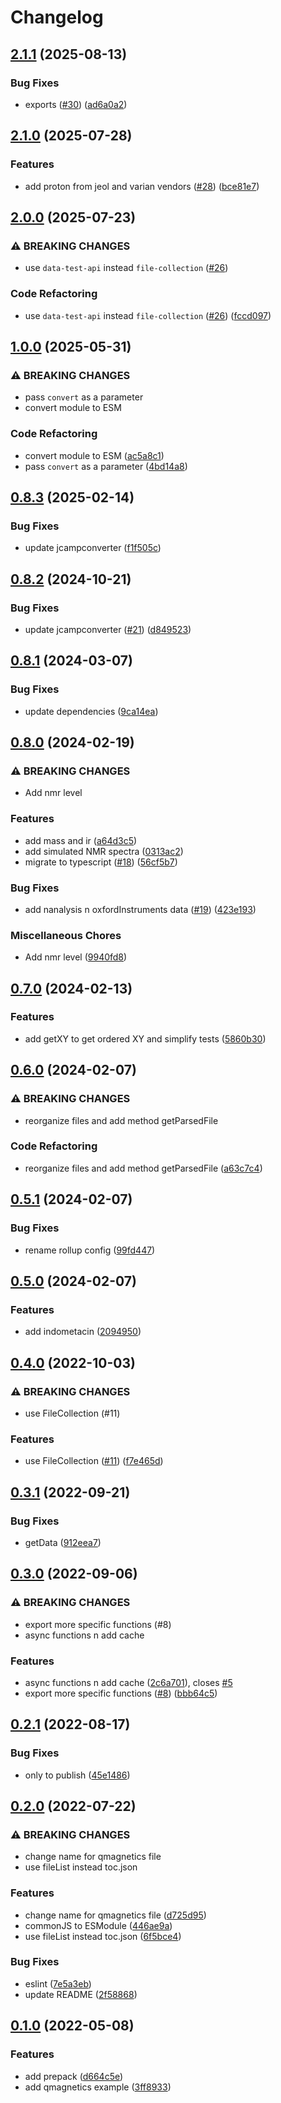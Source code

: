 # Changelog

## [2.1.1](https://github.com/cheminfo/jcamp-data-test/compare/v2.1.0...v2.1.1) (2025-08-13)


### Bug Fixes

* exports ([#30](https://github.com/cheminfo/jcamp-data-test/issues/30)) ([ad6a0a2](https://github.com/cheminfo/jcamp-data-test/commit/ad6a0a2dcca976ae7a11653eb3794a6e0e5a4482))

## [2.1.0](https://github.com/cheminfo/jcamp-data-test/compare/v2.0.0...v2.1.0) (2025-07-28)


### Features

* add proton from jeol and varian vendors ([#28](https://github.com/cheminfo/jcamp-data-test/issues/28)) ([bce81e7](https://github.com/cheminfo/jcamp-data-test/commit/bce81e78036b5b0d948fa9eebb4de39a7f7483f2))

## [2.0.0](https://github.com/cheminfo/jcamp-data-test/compare/v1.0.0...v2.0.0) (2025-07-23)


### ⚠ BREAKING CHANGES

* use `data-test-api` instead `file-collection` ([#26](https://github.com/cheminfo/jcamp-data-test/issues/26))

### Code Refactoring

* use `data-test-api` instead `file-collection` ([#26](https://github.com/cheminfo/jcamp-data-test/issues/26)) ([fccd097](https://github.com/cheminfo/jcamp-data-test/commit/fccd09719c1a590498e73b36b42f4bce14c9bb92))

## [1.0.0](https://github.com/cheminfo/jcamp-data-test/compare/v0.8.3...v1.0.0) (2025-05-31)


### ⚠ BREAKING CHANGES

* pass `convert` as a parameter
* convert module to ESM

### Code Refactoring

* convert module to ESM ([ac5a8c1](https://github.com/cheminfo/jcamp-data-test/commit/ac5a8c1833fa33c21e7d02eb7ad339de54f76429))
* pass `convert` as a parameter ([4bd14a8](https://github.com/cheminfo/jcamp-data-test/commit/4bd14a8d89ff03b23ad3e9e5d257e29b337d340c))

## [0.8.3](https://github.com/cheminfo/jcamp-data-test/compare/v0.8.2...v0.8.3) (2025-02-14)


### Bug Fixes

* update jcampconverter ([f1f505c](https://github.com/cheminfo/jcamp-data-test/commit/f1f505c189fa76af19bb9658be27f78ad1e1ab69))

## [0.8.2](https://github.com/cheminfo/jcamp-data-test/compare/v0.8.1...v0.8.2) (2024-10-21)


### Bug Fixes

* update jcampconverter ([#21](https://github.com/cheminfo/jcamp-data-test/issues/21)) ([d849523](https://github.com/cheminfo/jcamp-data-test/commit/d8495237bb0eb572c98eb4e43fe190d076f03e77))

## [0.8.1](https://github.com/cheminfo/jcamp-data-test/compare/v0.8.0...v0.8.1) (2024-03-07)


### Bug Fixes

* update dependencies ([9ca14ea](https://github.com/cheminfo/jcamp-data-test/commit/9ca14ea32a281e86f63572b49a961a51277a559d))

## [0.8.0](https://github.com/cheminfo/jcamp-data-test/compare/v0.7.0...v0.8.0) (2024-02-19)


### ⚠ BREAKING CHANGES

* Add nmr level

### Features

* add mass and ir ([a64d3c5](https://github.com/cheminfo/jcamp-data-test/commit/a64d3c515d32be188282218e06cabf37f5b91a4a))
* add simulated NMR spectra ([0313ac2](https://github.com/cheminfo/jcamp-data-test/commit/0313ac23cfe3f1c94539ef60121a636ce9c90e15))
* migrate to typescript ([#18](https://github.com/cheminfo/jcamp-data-test/issues/18)) ([56cf5b7](https://github.com/cheminfo/jcamp-data-test/commit/56cf5b7e9b673865c63989f9a259630310feb7c0))


### Bug Fixes

* add nanalysis n oxfordInstruments data ([#19](https://github.com/cheminfo/jcamp-data-test/issues/19)) ([423e193](https://github.com/cheminfo/jcamp-data-test/commit/423e193e3a64ade8a899153a17782e1ae980c2e4))


### Miscellaneous Chores

* Add nmr level ([9940fd8](https://github.com/cheminfo/jcamp-data-test/commit/9940fd8fd7459532076394c2929e54f92754e9dc))

## [0.7.0](https://github.com/cheminfo/jcamp-data-test/compare/v0.6.0...v0.7.0) (2024-02-13)


### Features

* add getXY to get ordered XY and simplify tests ([5860b30](https://github.com/cheminfo/jcamp-data-test/commit/5860b300cb19afc86023eeaa249261de90701fdf))

## [0.6.0](https://github.com/cheminfo/jcamp-data-test/compare/v0.5.1...v0.6.0) (2024-02-07)


### ⚠ BREAKING CHANGES

* reorganize files and add method getParsedFile

### Code Refactoring

* reorganize files and add method getParsedFile ([a63c7c4](https://github.com/cheminfo/jcamp-data-test/commit/a63c7c4182c52084baa5e747b154ae7d7b7a1fc8))

## [0.5.1](https://github.com/cheminfo/jcamp-data-test/compare/v0.5.0...v0.5.1) (2024-02-07)


### Bug Fixes

* rename rollup config ([99fd447](https://github.com/cheminfo/jcamp-data-test/commit/99fd447956fedad599c00c6e1749806dcfe27bab))

## [0.5.0](https://github.com/cheminfo/jcamp-data-test/compare/v0.4.0...v0.5.0) (2024-02-07)


### Features

* add indometacin ([2094950](https://github.com/cheminfo/jcamp-data-test/commit/2094950e0cb4438fdd2bba322408178e65fda79f))

## [0.4.0](https://github.com/cheminfo/jcamp-data-test/compare/v0.3.1...v0.4.0) (2022-10-03)


### ⚠ BREAKING CHANGES

* use FileCollection (#11)

### Features

* use FileCollection ([#11](https://github.com/cheminfo/jcamp-data-test/issues/11)) ([f7e465d](https://github.com/cheminfo/jcamp-data-test/commit/f7e465d9b528c0c40a19d444527271aaa1668218))

## [0.3.1](https://github.com/cheminfo/jcamp-data-test/compare/v0.3.0...v0.3.1) (2022-09-21)


### Bug Fixes

* getData ([912eea7](https://github.com/cheminfo/jcamp-data-test/commit/912eea782905cfb69e415641948da9a9b8e35ae8))

## [0.3.0](https://github.com/cheminfo/jcamp-data-test/compare/v0.2.1...v0.3.0) (2022-09-06)


### ⚠ BREAKING CHANGES

* export more specific functions (#8)
* async functions n add cache

### Features

* async functions n add cache ([2c6a701](https://github.com/cheminfo/jcamp-data-test/commit/2c6a701ee9fca5ac4285c6ce238b54747b5d1980)), closes [#5](https://github.com/cheminfo/jcamp-data-test/issues/5)
* export more specific functions ([#8](https://github.com/cheminfo/jcamp-data-test/issues/8)) ([bbb64c5](https://github.com/cheminfo/jcamp-data-test/commit/bbb64c5cfb9e50899b1b236cb47ea75ef8a5f1a6))

## [0.2.1](https://github.com/cheminfo/jcamp-data-test/compare/v0.2.0...v0.2.1) (2022-08-17)


### Bug Fixes

* only to publish ([45e1486](https://github.com/cheminfo/jcamp-data-test/commit/45e14868d6d75e8e3d82ea7bc553cf85aa9cccaf))

## [0.2.0](https://github.com/cheminfo/jcamp-data-test/compare/v0.1.0...v0.2.0) (2022-07-22)


### ⚠ BREAKING CHANGES

* change name for qmagnetics file
* use fileList instead toc.json

### Features

* change name for qmagnetics file ([d725d95](https://github.com/cheminfo/jcamp-data-test/commit/d725d956c7d9585a0f7ac80293ea2ab9bd2f4fb3))
* commonJS to ESModule ([446ae9a](https://github.com/cheminfo/jcamp-data-test/commit/446ae9ae345e33d5d575ddec1708ccbf8e0a121e))
* use fileList instead toc.json ([6f5bce4](https://github.com/cheminfo/jcamp-data-test/commit/6f5bce4ee5feea6f5e714b4213a8f925c242bcc3))


### Bug Fixes

* eslint ([7e5a3eb](https://github.com/cheminfo/jcamp-data-test/commit/7e5a3eb7f361eea1b1de47b69f6ee80c01d4681a))
* update README ([2f58868](https://github.com/cheminfo/jcamp-data-test/commit/2f58868943fdbda1558f74f3a7c2bff1295368d0))

## [0.1.0](https://github.com/cheminfo/jcamp-data-test/compare/v0.0.5...v0.1.0) (2022-05-08)


### Features

* add prepack ([d664c5e](https://github.com/cheminfo/jcamp-data-test/commit/d664c5e7e1d0344a7fa4ccf007a7d6ad7c406ec9))
* add qmagnetics example ([3ff8933](https://github.com/cheminfo/jcamp-data-test/commit/3ff89335e7780785af7d5dbaec089d8b702b7074))
